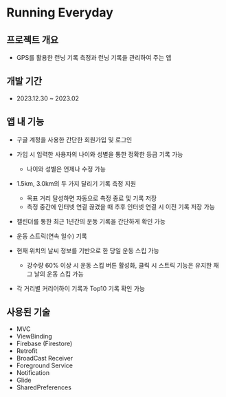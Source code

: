 # Running Everyday
## 프로젝트 개요
- GPS를 활용한 런닝 기록 측정과 런닝 기록을 관리하여 주는 앱

## 개발 기간
- 2023.12.30 ~ 2023.02

## 앱 내 기능
- 구글 계정을 사용한 간단한 회원가입 및 로그인
- 가입 시 입력한 사용자의 나이와 성별을 통한 정확한 등급 기록 가능
  - 나이와 성별은 언제나 수정 가능
- 1.5km, 3.0km의 두 가지 달리기 기록 측정 지원

  - 목표 거리 달성하면 자동으로 측정 종료 및 기록 저장
  - 측정 중간에 인터넷 연결 끊겼을 때 추후 인터넷 연결 시 이전 기록 저장 가능

- 캘린더를 통한 최근 1년간의 운동 기록을 간단하게 확인 가능
- 운동 스트릭(연속 일수) 기록 
- 현재 위치의 날씨 정보를 기반으로 한 당일 운동 스킵 가능

  - 강수량 60% 이상 시 운동 스킵 버튼 활성화, 클릭 시 스트릭 기능은 유지한 채 그 날의 운동 스킵 가능

- 각 거리별 커리어하이 기록과 Top10 기록 확인 가능
  
## 사용된 기술
- MVC
- ViewBinding
- Firebase (Firestore)
- Retrofit
- BroadCast Receiver
- Foreground Service
- Notification
- Glide
- SharedPreferences
